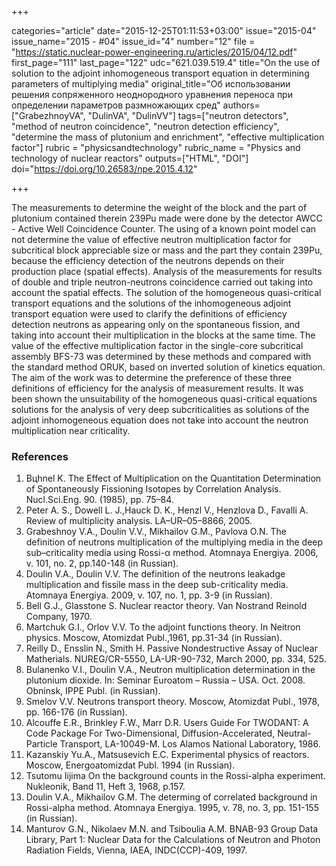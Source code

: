 +++

categories="article"
date="2015-12-25T01:11:53+03:00"
issue="2015-04"
issue_name="2015 - #04"
issue_id="4"
number="12"
file = "https://static.nuclear-power-engineering.ru/articles/2015/04/12.pdf"
first_page="111"
last_page="122"
udc="621.039.519.4"
title="On the use of solution to the adjoint inhomogeneous transport equation in determining parameters of multiplying media"
original_title="Об использовании решения сопряженного неоднородного уравнения переноса при определении параметров размножающих сред"
authors=["GrabezhnoyVA", "DulinVA", "DulinVV"]
tags=["neutron detectors", "method of neutron coincidence", "neutron detection efficiency", "determine the mass of plutonium and enrichment", "effective multiplication factor"]
rubric = "physicsandtechnology"
rubric_name = "Physics and technology of nuclear reactors"
outputs=["HTML", "DOI"]
doi="https://doi.org/10.26583/npe.2015.4.12"

+++

The measurements to determine the weight of the block and the part of plutonium contained therein 239Pu made were done by the detector AWCC - Active Well Coincidence Counter. The using of a known point model can not determine the value of effective neutron multiplication factor for subcritical block appreciable size or mass and the part they contain 239Pu, because the efficiency detection of the neutrons depends on their production place (spatial effects). Analysis of the measurements for results of double and triple neutron-neutrons coincidence carried out taking into account the spatial effects. The solution of the homogeneous quasi-critical transport equations and the solutions of the inhomogeneous adjoint transport equation were used to clarify the definitions of efficiency detection neutrons as appearing only on the spontaneous fission, and taking into account their multiplication in the blocks at the same time. The value of the effective multiplication factor in the single-core subcritical assembly BFS-73 was determined by these methods and compared with the standard method ORUK, based on inverted solution of kinetics equation. The aim of the work was to determine the preference of these three definitions of efficiency for the analysis of measurement results. It was been shown the unsuitability of the homogeneous quasi-critical equations solutions for the analysis of very deep subcriticalities as solutions of the adjoint inhomogeneous equation does not take into account the neutron multiplication near criticality.

### References

1. Bцhnel K. The Effect of Multiplication on the Quantitation Determination of Spontaneously Fissioning Isotopes by Correlation Analysis. Nucl.Sci.Eng. 90. (1985), pр. 75–84.
2. Peter A. S., Dowell L. J.,Hauck D. K., Henzl V., Henzlova D., Favalli A. Review of multiplicity analysis. LA–UR–05–8866, 2005.
3. Grabeshnoy V.A., Doulin V.V., Mikhailov G.M., Pavlova O.N. The definition of neutrons multiplication of the multiplying media in the deep sub–criticality media using Rossi-α method. Atomnaya Energiya. 2006, v. 101, no. 2, pp.140-148 (in Russian).
4. Doulin V.A., Doulin V.V. The definition of the neutrons leakadge multiplication and fissile mass in the deep sub-criticality media. Atomnaya Energiya. 2009, v. 107, no. 1, pp. 3-9 (in Russian).
5. Bell G.J., Glasstone S. Nuclear reactor theory. Van Nostrand Reinold Company, 1970.
6. Martchuk G.I., Orlov V.V. To the adjoint functions theory. In Neitron physics. Moscow, Atomizdat Publ.,1961, pp.31-34 (in Russian).
7. Reilly D., Ensslin N., Smith H. Passive Nondestructive Assay of Nuclear Matherials. NUREG/CR-5550, LA-UR-90-732, March 2000, pp. 334, 525.
8. Bulanenko V.I., Doulin V.A., Neutron multiplication determination in the plutonium dioxide. In: Seminar Euroatom – Russia – USA. Oct. 2008. Obninsk, IPPE Publ. (in Russian).
9. Smelov V.V. Neutrons transport theory. Moscow, Atomizdat Publ., 1978, pp. 166-176 (in Russian).
10. Alcouffe E.R., Brinkley F.W., Marr D.R. Users Guide For TWODANT: A Code Package For Two-Dimensional, Diffusion-Accelerated, Neutral-Particle Transport, LA-10049-M. Los Alamos National Laboratory, 1986.
11. Kazanskiy Yu.A., Matsusevich E.C. Experimental physics of reactors. Moscow, Energoatomizdat Publ. 1994 (in Russian).
12. Tsutomu Iijima On the background counts in the Rossi-alpha experiment. Nukleonik, Band 11, Heft 3, 1968, p.157.
13. Doulin V.A., Mikhailov G.M. The determing of correlated background in Rossi-alpha method. Atomnaya Energiya. 1995, v. 78, no. 3, pp. 151-155 (in Russian).
14. Manturov G.N., Nikolaev M.N. and Tsiboulia A.M. BNAB-93 Group Data Library, Part 1: Nuclear Data for the Calculations of Neutron and Photon Radiation Fields, Vienna, IAEA, INDC(CCP)-409, 1997.